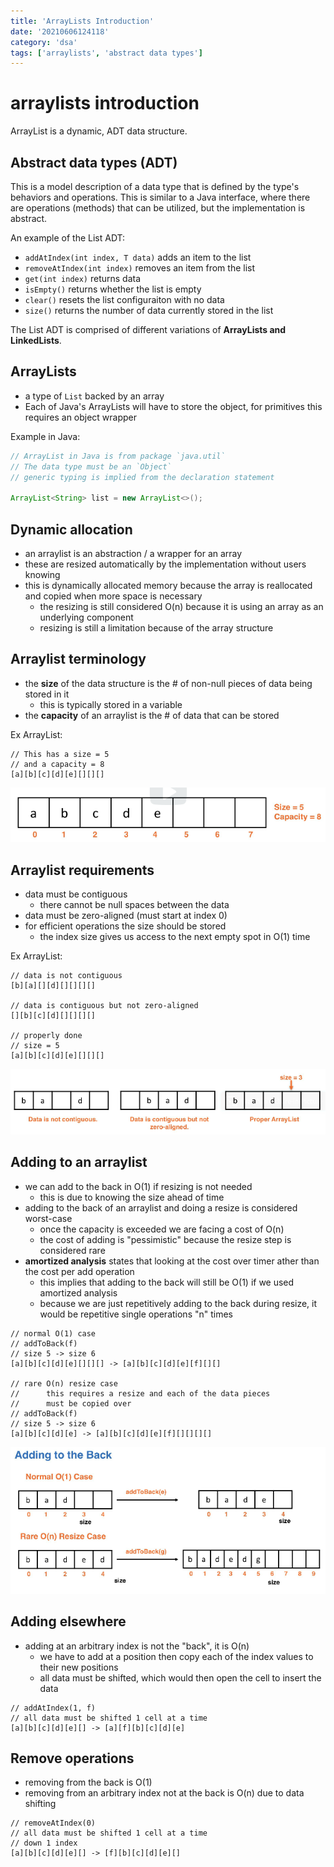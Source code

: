 ```yaml
---
title: 'ArrayLists Introduction'
date: '20210606124118'
category: 'dsa'
tags: ['arraylists', 'abstract data types']
---
```


# arraylists introduction
ArrayList is a dynamic, ADT data structure.

## Abstract data types (ADT)
This is a model description of a data type that is defined by the type's behaviors
and operations. This is similar to a Java interface, where there are operations (methods)
that can be utilized, but the implementation is abstract.

An example of the List ADT:
* `addAtIndex(int index, T data)` adds an item to the list
* `removeAtIndex(int index)` removes an item from the list
* `get(int index)` returns data
* `isEmpty()` returns whether the list is empty
* `clear()` resets the list configuraiton with no data
* `size()` returns the number of data currently stored in the list

The List ADT is comprised of different variations of **ArrayLists and LinkedLists**.

## ArrayLists
* a type of `List` backed by an array
* Each of Java's ArrayLists will have to store the object, for primitives this requires an object wrapper

Example in Java:
```java
// ArrayList in Java is from package `java.util`
// The data type must be an `Object`
// generic typing is implied from the declaration statement

ArrayList<String> list = new ArrayList<>();
```

## Dynamic allocation
* an arraylist is an abstraction / a wrapper for an array
* these are resized automatically by the implementation without users knowing
* this is dynamically allocated memory because the array is reallocated and copied when more space is necessary
    * the resizing is still considered O(n) because it is using an array as an underlying component
    * resizing is still a limitation because of the array structure

## Arraylist terminology
* the **size** of the data structure is the # of non-null pieces of data being stored in it
    * this is typically stored in a variable
* the **capacity** of an arraylist is the # of data that can be stored

Ex ArrayList:
```
// This has a size = 5
// and a capacity = 8
[a][b][c][d][e][][][]
```

![ArrayList size and capacity](./20210610103654-img-1.png)

## Arraylist requirements
* data must be contiguous
    * there cannot be null spaces between the data
* data must be zero-aligned (must start at index 0)
* for efficient operations the size should be stored
    * the index size gives us access to the next empty spot in O(1) time


Ex ArrayList:
```
// data is not contiguous
[b][a][][d][][][][]

// data is contiguous but not zero-aligned
[][b][c][d][][][][]

// properly done
// size = 5
[a][b][c][d][e][][][]
```

![ArrayList improper examples](./20210610103800-img-3.png)

## Adding to an arraylist
* we can add to the back in O(1) if resizing is not needed
    * this is due to knowing the size ahead of time
* adding to the back of an arraylist and doing a resize is considered worst-case
    * once the capacity is exceeded we are facing a cost of O(n)
    * the cost of adding is "pessimistic" because the resize step is considered rare
* **amortized analysis** states that looking at the cost over timer ather than the cost per add operation
    * this implies that adding to the back will still be O(1) if we used amortized analysis
    * because we are just repetitively adding to the back during resize, it would be repetitive single operations "n" times

```
// normal O(1) case
// addToBack(f)
// size 5 -> size 6
[a][b][c][d][e][][][] -> [a][b][c][d][e][f][][]

// rare O(n) resize case
//      this requires a resize and each of the data pieces
//      must be copied over
// addToBack(f)
// size 5 -> size 6
[a][b][c][d][e] -> [a][b][c][d][e][f][][][][]
```

![Adding to ArrayLists](./20210610103835-img-4.png)

## Adding elsewhere
* adding at an arbitrary index is not the "back", it is O(n)
    * we have to add at a position then copy each of the index values to their new positions
    * all data must be shifted, which would then open the cell to insert the data

```
// addAtIndex(1, f)
// all data must be shifted 1 cell at a time
[a][b][c][d][e][] -> [a][f][b][c][d][e]
```

## Remove operations
* removing from the back is O(1)
* removing from an arbitrary index not at the back is O(n) due to data shifting

```
// removeAtIndex(0)
// all data must be shifted 1 cell at a time
// down 1 index
[a][b][c][d][e][] -> [f][b][c][d][e][]
```

